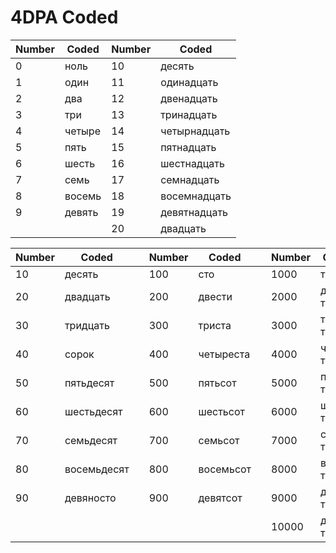 # 4DPA Coded

|Number|Coded|Number|Coded|
|------|-----|------|-----|
|0|ноль|10|десять|
|1|один|11|одинадцать|
|2|два|12|двенадцать|
|3|три|13|тринадцать|
|4|четыре|14|четырнадцать|
|5|пять|15|пятнадцать|
|6|шесть|16|шестнадцать|
|7|семь|17|семнадцать|
|8|восемь|18|восемнадцать|
|9|девять|19|девятнадцать|
|||20|двадцать|

|Number|Coded| |Number|Coded| |Number|Coded|
|------|-----|-|------|-----|-|------|-----|
|10|десять||100|сто||1000|тысяча|
|20|двадцать||200|двести||2000|две тысячи|
|30|тридцать||300|триста||3000|три тысячи|
|40|сорок||400|четыреста||4000|четыре тысячи|
|50|пятьдесят||500|пятьсот||5000|пять тысяч|
|60|шестьдесят||600|шестьсот||6000|шесть тысяч|
|70|семьдесят||700|семьсот||7000|семь тысяч|
|80|восемьдесят||800|восемьсот||8000|восемь тысяч|
|90|девяносто||900|девятсот||9000|девять тысяч|
|||||||10000|десять тысяч|
